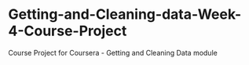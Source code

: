 # Getting-and-Cleaning-data-Week-4-Course-Project
Course Project for Coursera - Getting and Cleaning Data module
